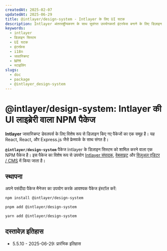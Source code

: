 ```yaml
---
createdAt: 2025-02-07
updatedAt: 2025-06-29
title: @intlayer/design-system - Intlayer के लिए UI घटक
description: Intlayer अंतरराष्ट्रीयकरण के साथ सुसंगत उपयोगकर्ता इंटरफेस बनाने के लिए डिज़ाइन सिस्टम घटक और UI तत्वों वाला NPM पैकेज।
keywords:
  - intlayer
  - डिज़ाइन सिस्टम
  - UI घटक
  - इंटरफ़ेस
  - i18n
  - जावास्क्रिप्ट
  - NPM
  - स्टाइलिंग
slugs:
  - doc
  - package
  - @intlayer_design-system
---
```


# @intlayer/design-system: Intlayer की UI लाइब्रेरी वाला NPM पैकेज

**Intlayer** जावास्क्रिप्ट डेवलपर्स के लिए विशेष रूप से डिज़ाइन किए गए पैकेजों का एक समूह है। यह React, React, और Express.js जैसे फ्रेमवर्क के साथ संगत है।

**`@intlayer/design-system`** पैकेज Intlayer के डिज़ाइन सिस्टम को शामिल करने वाला एक NPM पैकेज है। इस पैकेज का विशेष रूप से उपयोग [Intlayer संपादक](https://github.com/aymericzip/intlayer/tree/main/docs/hi/packages/intlayer-editor/index.md), [वेबसाइट](https://intlayer.org) और [विज़ुअल एडिटर / CMS](https://intlayer.org/dashboard) में किया जाता है।

## स्थापना

अपने पसंदीदा पैकेज मैनेजर का उपयोग करके आवश्यक पैकेज इंस्टॉल करें:

```bash packageManager="npm"
npm install @intlayer/design-system
```

```bash packageManager="pnpm"
pnpm add @intlayer/design-system
```

```bash packageManager="yarn"
yarn add @intlayer/design-system
```

## दस्तावेज़ इतिहास

- 5.5.10 - 2025-06-29: प्रारंभिक इतिहास
